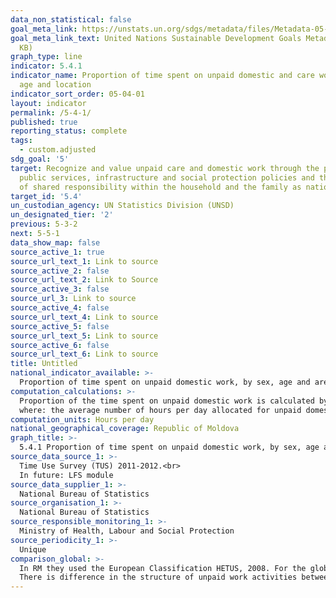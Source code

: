 ```yaml
---
data_non_statistical: false
goal_meta_link: https://unstats.un.org/sdgs/metadata/files/Metadata-05-04-01.pdf
goal_meta_link_text: United Nations Sustainable Development Goals Metadata (PDF 337
  KB)
graph_type: line
indicator: 5.4.1
indicator_name: Proportion of time spent on unpaid domestic and care work, by sex,
  age and location
indicator_sort_order: 05-04-01
layout: indicator
permalink: /5-4-1/
published: true
reporting_status: complete
tags:
  - custom.adjusted
sdg_goal: '5'
target: Recognize and value unpaid care and domestic work through the provision of
  public services, infrastructure and social protection policies and the promotion
  of shared responsibility within the household and the family as nationally appropriate
target_id: '5.4'
un_custodian_agency: UN Statistics Division (UNSD)
un_designated_tier: '2'
previous: 5-3-2
next: 5-5-1
data_show_map: false
source_active_1: true
source_url_text_1: Link to source
source_active_2: false
source_url_text_2: Link to Source
source_active_3: false
source_url_3: Link to source
source_active_4: false
source_url_text_4: Link to source
source_active_5: false
source_url_text_5: Link to source
source_active_6: false
source_url_text_6: Link to source
title: Untitled
national_indicator_available: >-
  Proportion of time spent on unpaid domestic work, by sex, age and areas of residence
computation_calculations: >-
  Proportion of the time spent on unpaid domestic work is calculated by dividing the average number of days per day allocated for unpaid domestic work to 24 hours.<br> 
  where: the average number of hours per day allocated for unpaid domestic work is equal to the total number of hours allocated for unpaid domestic work divided to the total number of population (regardless of the fact if they had such activities or not) 
computation_units: Hours per day
national_geographical_coverage: Republic of Moldova
graph_title: >-
  5.4.1 Proportion of time spent on unpaid domestic work, by sex, age and areas of residence 
source_data_source_1: >-
  Time Use Survey (TUS) 2011-2012.<br> 
  In future: LFS module 
source_data_supplier_1: >-
  National Bureau of Statistics
source_organisation_1: >-
  National Bureau of Statistics
source_responsible_monitoring_1: >-
  Ministry of Health, Labour and Social Protection
source_periodicity_1: >-
  Unique
comparison_global: >-
  In RM they used the European Classification HETUS, 2008. For the global indicator 5.4.1, it is recommended to use ICATUS 2016.<br> 
  There is difference in the structure of unpaid work activities between HETUS and ICATUS. 
---
```


